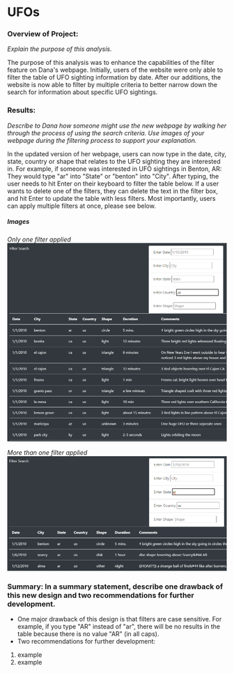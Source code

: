 # UFOs


### Overview of Project: 
*Explain the purpose of this analysis.*

The purpose of this analysis was to enhance the capabilities of the filter feature on Dana's webpage. Initially, users of the website were only able to filter the table of UFO sighting information by date. After our additions, the website is now able to filter by multiple criteria to better narrow down the search for information about specific UFO sightings.

### Results: 
*Describe to Dana how someone might use the new webpage by walking her through the process of using the search criteria. Use images of your webpage during the filtering process to support your explanation.*

In the updated version of her webpage, users can now type in the date, city, state, country or shape that relates to the UFO sighting they are interested in. For example, if someone was interested in UFO sightings in Benton, AR: They would type "ar" into "State" or "benton" into "City". After typing, the user needs to hit Enter on their keyboard to filter the table below. If a user wants to delete one of the filters, they can delete the text in the filter box, and hit Enter to update the table with less filters. Most importantly, users can apply multiple filters at once, please see below.

##### *Images*

*Only one filter applied*
![](https://github.com/jmalauss/UFOs/blob/main/us_filter_img.png)

*More than one filter applied*
![](https://github.com/jmalauss/UFOs/blob/main/us_ar_filter_img.png)

### Summary: In a summary statement, describe one drawback of this new design and two recommendations for further development.

- One major drawback of this design is that filters are case sensitive. For example, if you type "AR" instead of "ar", there will be no results in the table because there is no value "AR" (in all caps).
- Two recommendations for further development:
1. example
2. example
